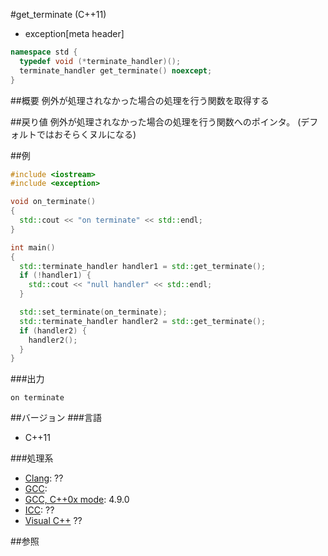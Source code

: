 #get_terminate (C++11)
* exception[meta header]

```cpp
namespace std {
  typedef void (*terminate_handler)();
  terminate_handler get_terminate() noexcept;
}
```

##概要
例外が処理されなかった場合の処理を行う関数を取得する


##戻り値
例外が処理されなかった場合の処理を行う関数へのポインタ。
(デフォルトではおそらくヌルになる)


##例
```cpp
#include <iostream>
#include <exception>

void on_terminate()
{
  std::cout << "on terminate" << std::endl;
}

int main()
{
  std::terminate_handler handler1 = std::get_terminate();
  if (!handler1) {
    std::cout << "null handler" << std::endl;
  }

  std::set_terminate(on_terminate);
  std::terminate_handler handler2 = std::get_terminate();
  if (handler2) {
    handler2();
  }
}
```

###出力
```
on terminate
```

##バージョン
###言語
- C++11

###処理系
- [Clang](/implementation.md#clang): ??
- [GCC](/implementation.md#gcc): 
- [GCC, C++0x mode](/implementation.md#gcc): 4.9.0
- [ICC](/implementation.md#icc): ??
- [Visual C++](/implementation.md#visual_cpp) ??


##参照


